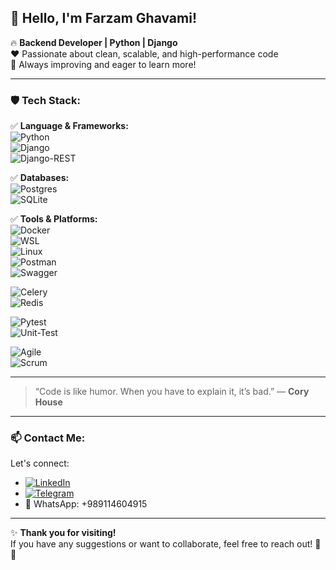  ## 👋 Hello, I'm **Farzam Ghavami**!  

🔥 **Backend Developer | Python | Django**   
❤️ Passionate about clean, scalable, and high-performance code   
🚀 Always improving and eager to learn more!  

---

### 🛡 Tech Stack:

✅ **Language & Frameworks:**  
![Python](https://img.shields.io/badge/Python-3670A0?style=flat-square&logo=Python&logoColor=yellow)  
![Django](https://img.shields.io/badge/Django-092E20?style=flat-square&logo=Django&logoColor=white)  
![Django-REST](https://img.shields.io/badge/Django%20REST-Framework-ff1709?style=flat-square)

✅ **Databases:**   
![Postgres](https://img.shields.io/badge/Postgres-4169E1?style=flat-square&logo=Postgres&logoColor=white)   
![SQLite](https://img.shields.io/badge/SQLite-003B57?style=flat-square&logo=SQLite&logoColor=white)    

✅ **Tools & Platforms:**   
![Docker](https://img.shields.io/badge/Docker-2496ED?style=flat-square&logo=docker&logoColor=white)   
![WSL](https://img.shields.io/badge/WSL-0E0E0E?style=flat-square)   
![Linux](https://img.shields.io/badge/Linux-FCC624?style=flat-square&logo=Linux&logoColor=black)   
![Postman](https://img.shields.io/badge/Postman-FF6C37?style=flat-square&logo=Postman&logoColor=white)   
![Swagger](https://img.shields.io/badge/Swagger-85EA2D?style=flat-square&logo=Swagger&logoColor=black)    

![Celery](https://img.shields.io/badge/Celery-378A65?style=flat-square&logo=Celery)   
![Redis](https://img.shields.io/badge/Redis-D82C20?style=flat-square&logo=Redis)    

![Pytest](https://img.shields.io/badge/Pytest-000000?style=flat-square)   
![Unit-Test](https://img.shields.io/badge/Unit_Test-000000?style=flat-square)    

![Agile](https://img.shields.io/badge/Agile-5CC500?style=flat-square)   
![Scrum](https://img.shields.io/badge/Scrum-6DB33F?style=flat-square)    

---

> “Code is like humor. When you have to explain it, it’s bad.” — **Cory House**

---

### 📫 Contact Me:

Let's connect:

- [![LinkedIn](https://img.shields.io/badge/LinkedIn-blue?style=social&logo=linkedin)](https://www.linkedin.com/in/farzamghavami)   
- [![Telegram](https://img.shields.io/badge/Telegram-blue?style=social&logo=telegram)](https://telegram.me/Farzamghavami)   
- 📱 WhatsApp: +989114604915    

---

✨ **Thank you for visiting!**  
If you have any suggestions or want to collaborate, feel free to reach out! 🌟✨

